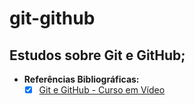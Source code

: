 # git-github
## Estudos sobre Git e GitHub;
* **Referências Bibliográficas:**
  -[x] [Git e GitHub - Curso em Vídeo](https://www.cursoemvideo.com/curso/curso-de-git-e-github/)
